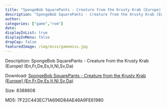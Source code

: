 ```yaml
---
title: "SpongeBob SquarePants - Creature from the Krusty Krab (Europe) (En,Fr,De,Es,It,Nl,Sv,Da)"
description: "SpongeBob SquarePants - Creature from the Krusty Krab (Europe) (En,Fr,De,Es,It,Nl,Sv,Da)"
author: 
categories: ["game","rom"]
date: 
displayInList: true
displayInMenu: false
dropCap: false
featuredImage: /img/miss/gamemiss.jpg
---
```


Description: SpongeBob SquarePants - Creature from the Krusty Krab (Europe) (En,Fr,De,Es,It,Nl,Sv,Da)

Download: <a style="text-decoration:underline;" href="https://mega.nz/#!aSIwWCxQ!q_nSGqmql4B32IGNgJGtn2ktM3JxuMIcLceoAn0pcis" target = "_blank" rel = "nofollow" > SpongeBob SquarePants - Creature from the Krusty Krab (Europe) (En,Fr,De,Es,It,Nl,Sv,Da)</a>

Size: 8388608

MD5: 7F22C443EC71A696D84AE46A9FE61980

